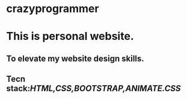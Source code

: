 # crazyprogrammer
<h1>This is personal website.</h1>
<h2>To elevate my website design skills.<h2>
<strong>Tecn stack:<i>HTML,CSS,BOOTSTRAP,ANIMATE.CSS</i></strong>
